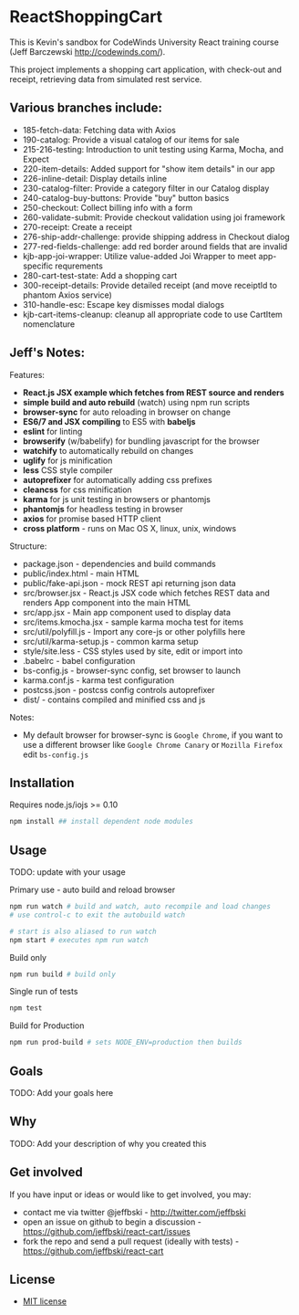 # ReactShoppingCart

This is Kevin's sandbox for CodeWinds University React training course
(Jeff Barczewski http://codewinds.com/).

This project implements a shopping cart application, with check-out
and receipt, retrieving data from simulated rest service.

## Various branches include:

- 185-fetch-data: Fetching data with Axios
- 190-catalog: Provide a visual catalog of our items for sale
- 215-216-testing: Introduction to unit testing using Karma, Mocha, and Expect
- 220-item-details: Added support for "show item details" in our app
- 226-inline-detail: Display details inline
- 230-catalog-filter: Provide a category filter in our Catalog display
- 240-catalog-buy-buttons: Provide "buy" button basics
- 250-checkout: Collect billing info with a form
- 260-validate-submit: Provide checkout validation using joi framework
- 270-receipt: Create a receipt
- 276-ship-addr-challenge: provide shipping address in Checkout dialog
- 277-red-fields-challenge: add red border around fields that are invalid
- kjb-app-joi-wrapper: Utilize value-added Joi Wrapper to meet app-specific requrements
- 280-cart-test-state: Add a shopping cart
- 300-receipt-details: Provide detailed receipt (and move receiptId to phantom Axios service)
- 310-handle-esc: Escape key dismisses modal dialogs
- kjb-cart-items-cleanup: cleanup all appropriate code to use CartItem nomenclature

## Jeff's Notes:

Features:

 - **React.js JSX example which fetches from REST source and renders**
 - **simple build and auto rebuild** (watch) using npm run scripts
 - **browser-sync** for auto reloading in browser on change
 - **ES6/7 and JSX compiling** to ES5 with **babeljs**
 - **eslint** for linting
 - **browserify** (w/babelify) for bundling javascript for the browser
 - **watchify** to automatically rebuild on changes
 - **uglify** for js minification
 - **less** CSS style compiler
 - **autoprefixer** for automatically adding css prefixes
 - **cleancss** for css minification
 - **karma** for js unit testing in browsers or phantomjs
 - **phantomjs** for headless testing in browser
 - **axios** for promise based HTTP client
 - **cross platform** - runs on Mac OS X, linux, unix, windows


Structure:

 - package.json - dependencies and build commands
 - public/index.html - main HTML
 - public/fake-api.json - mock REST api returning json data
 - src/browser.jsx - React.js JSX code which fetches REST data and renders App component into the main HTML
 - src/app.jsx - Main app component used to display data
 - src/items.kmocha.jsx - sample karma mocha test for items
 - src/util/polyfill.js - Import any core-js or other polyfills here
 - src/util/karma-setup.js - common karma setup
 - style/site.less - CSS styles used by site, edit or import into
 - .babelrc - babel configuration
 - bs-config.js - browser-sync config, set browser to launch
 - karma.conf.js - karma test configuration
 - postcss.json - postcss config controls autoprefixer
 - dist/ - contains compiled and minified css and js

Notes:

 - My default browser for browser-sync is `Google Chrome`, if you want
   to use a different browser like `Google Chrome Canary` or `Mozilla
   Firefox` edit `bs-config.js`


## Installation

Requires node.js/iojs >= 0.10

```bash
npm install ## install dependent node modules
```

## Usage

TODO: update with your usage

Primary use - auto build and reload browser
```bash
npm run watch # build and watch, auto recompile and load changes
# use control-c to exit the autobuild watch

# start is also aliased to run watch
npm start # executes npm run watch
```

Build only
```bash
npm run build # build only
```

Single run of tests
```bash
npm test
```

Build for Production
```bash
npm run prod-build # sets NODE_ENV=production then builds
```


## Goals

TODO: Add your goals here

## Why

TODO: Add your description of why you created this

## Get involved

If you have input or ideas or would like to get involved, you may:

 - contact me via twitter @jeffbski  - <http://twitter.com/jeffbski>
 - open an issue on github to begin a discussion - <https://github.com/jeffbski/react-cart/issues>
 - fork the repo and send a pull request (ideally with tests) - <https://github.com/jeffbski/react-cart>

## License

 - [MIT license](http://github.com/jeffbski/react-cart/raw/master/LICENSE)
